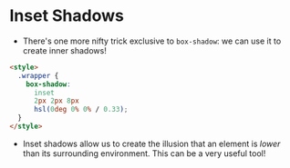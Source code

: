 # Inset Shadows

- There's one more nifty trick exclusive to `box-shadow`: we can use it to create inner shadows!

```html
<style>
  .wrapper {
    box-shadow:
      inset
      2px 2px 8px
      hsl(0deg 0% 0% / 0.33);
  }
</style>
```

- Inset shadows allow us to create the illusion that an element is _lower_ than its surrounding environment. This can be a very useful tool!